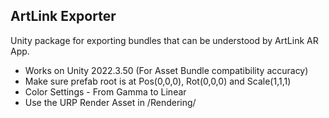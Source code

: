## ArtLink Exporter

Unity package for exporting bundles that can be understood by ArtLink AR App.

- Works on Unity 2022.3.50 (For Asset Bundle compatibility accuracy)
- Make sure prefab root is at Pos(0,0,0), Rot(0,0,0) and Scale(1,1,1)
- Color Settings - From Gamma to Linear
- Use the URP Render Asset in /Rendering/

